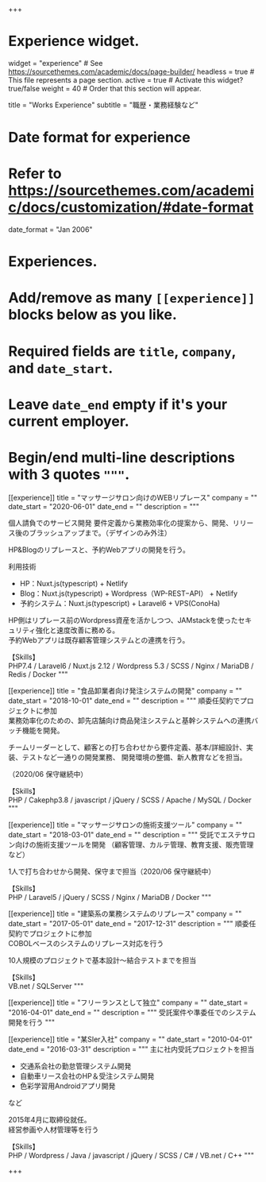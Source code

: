 +++
# Experience widget.
widget = "experience"  # See https://sourcethemes.com/academic/docs/page-builder/
headless = true  # This file represents a page section.
active = true  # Activate this widget? true/false
weight = 40  # Order that this section will appear.

title = "Works Experience"
subtitle = "職歴・業務経験など"

# Date format for experience
#   Refer to https://sourcethemes.com/academic/docs/customization/#date-format
date_format = "Jan 2006"

# Experiences.
#   Add/remove as many `[[experience]]` blocks below as you like.
#   Required fields are `title`, `company`, and `date_start`.
#   Leave `date_end` empty if it's your current employer.
#   Begin/end multi-line descriptions with 3 quotes `"""`.

[[experience]]
  title = "マッサージサロン向けのWEBリプレース"
  company = ""
  date_start = "2020-06-01"
  date_end = ""
  description = """

個人請負でのサービス開発
要件定義から業務効率化の提案から、開発、リリース後のブラッシュアップまで。（デザインのみ外注）

HP&Blogのリプレースと、予約Webアプリの開発を行う。

利用技術  
- HP：Nuxt.js(typescript) + Netlify  
- Blog：Nuxt.js(typescript) + Wordpress（WP-REST−API） + Netlify  
- 予約システム：Nuxt.js(typescript) + Laravel6 + VPS(ConoHa)

HP側はリプレース前のWordpress資産を活かしつつ、JAMstackを使ったセキュリティ強化と速度改善に務める。  
予約Webアプリは既存顧客管理システムとの連携を行う。


【Skills】  
PHP7.4 / Laravel6 / Nuxt.js 2.12 / Wordpress 5.3 / SCSS / Nginx / MariaDB / Redis / Docker 
  """

[[experience]]
  title = "食品卸業者向け発注システムの開発"
  company = ""
  date_start = "2018-10-01"
  date_end = ""
  description = """
順委任契約でプロジェクトに参加  
業務効率化のための、卸先店舗向け商品発注システムと基幹システムへの連携バッチ機能を開発。

チームリーダーとして、顧客との打ち合わせから要件定義、基本/詳細設計、実装、テストなど一通りの開発業務、
開発環境の整備、新人教育などを担当。

（2020/06 保守継続中）

【Skills】  
PHP / Cakephp3.8 / javascript / jQuery / SCSS / Apache / MySQL / Docker 
  """

[[experience]]
  title = "マッサージサロンの施術支援ツール"
  company = ""
  date_start = "2018-03-01"
  date_end = ""
  description = """
受託でエステサロン向けの施術支援ツールを開発
（顧客管理、カルテ管理、教育支援、販売管理など）  

1人で打ち合わせから開発、保守まで担当（2020/06 保守継続中）

【Skills】  
PHP / Laravel5 / jQuery / SCSS / Nginx / MariaDB / Docker 
  """

[[experience]]
  title = "建築系の業務システムのリプレース"
  company = ""
  date_start = "2017-05-01"
  date_end = "2017-12-31"
  description = """
順委任契約でプロジェクトに参加  
COBOLベースのシステムのリプレース対応を行う

10人規模のプロジェクトで基本設計〜結合テストまでを担当

【Skills】  
VB.net / SQLServer 
  """

[[experience]]
  title = "フリーランスとして独立"
  company = ""
  date_start = "2016-04-01"
  date_end = ""
  description = """
受託案件や準委任でのシステム開発を行う
  """

[[experience]]
  title = "某SIer入社"
  company = ""
  date_start = "2010-04-01"
  date_end = "2016-03-31"
  description = """
  主に社内受託プロジェクトを担当
  
- 交通系会社の勤怠管理システム開発
- 自動車リース会社のHP＆受注システム開発
- 色彩学習用Androidアプリ開発

など

2015年4月に取締役就任。  
経営参画や人材管理等を行う

【Skills】  
PHP / Wordpress / Java / javascript / jQuery / SCSS / C# / VB.net / C++
  """

+++
